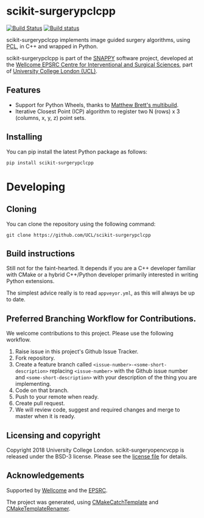 scikit-surgerypclcpp
====================

[![Build Status](https://travis-ci.com/UCL/scikit-surgerypclcpp.svg?branch=master)](https://travis-ci.com/UCL/scikit-surgerypclcpp)
[![Build status](https://ci.appveyor.com/api/projects/status/yt3gf13onu9q5wx5/branch/master?svg=true
)](https://ci.appveyor.com/project/MattClarkson/scikit-surgerypclcpp)


scikit-surgerypclcpp implements image guided surgery algorithms, using [PCL](http://pointclouds.org/), in C++ and wrapped in Python.

scikit-surgerypclcpp is part of the 
[SNAPPY](https://weisslab.cs.ucl.ac.uk/WEISS/PlatformManagement/SNAPPY/wikis/home) software project, 
developed at the [Wellcome EPSRC Centre for Interventional and Surgical Sciences](http://www.ucl.ac.uk/weiss), 
part of [University College London (UCL)](http://www.ucl.ac.uk/).


Features
--------

* Support for Python Wheels, thanks to [Matthew Brett's multibuild](https://github.com/matthew-brett/multibuild).
* Iterative Closest Point (ICP) algorithm to register two N (rows) x 3 (columns, x, y, z) point sets.


Installing
----------

You can pip install the latest Python package as follows:

```
pip install scikit-surgerypclcpp
```


Developing
==========

Cloning
-------

You can clone the repository using the following command:

```
git clone https://github.com/UCL/scikit-surgerypclcpp
```


Build instructions
------------------

Still not for the faint-hearted. It depends if you are a C++ developer familiar
with CMake or a hybrid C++/Python developer primarily interested in writing
Python extensions.

The simplest advice really is to read ```appveyor.yml```, as this will always
be up to date. 


Preferred Branching Workflow for Contributions.
-----------------------------------------------

We welcome contributions to this project. Please use the following workflow.

 1. Raise issue in this project's Github Issue Tracker.
 2. Fork repository.
 3. Create a feature branch called ```<issue-number>-<some-short-description>```
    replacing ```<issue-number>``` with the Github issue number
    and ```<some-short-description>``` with your description of the thing you are implementing.
 4. Code on that branch.
 5. Push to your remote when ready.
 6. Create pull request.
 7. We will review code, suggest and required changes and merge to master when it is ready.


Licensing and copyright
-----------------------

Copyright 2018 University College London.
scikit-surgeryopencvcpp is released under the BSD-3 license. 
Please see the [license file](https://github.com/UCL/scikit-surgeryopencvcpp/blob/master/LICENSE.txt) for details.


Acknowledgements
----------------

Supported by [Wellcome](https://wellcome.ac.uk/) and the [EPSRC](https://www.epsrc.ac.uk/).

The project was generated, using 
[CMakeCatchTemplate](https://github.com/MattClarkson/CMakeCatchTemplate) 
and [CMakeTemplateRenamer](https://github.com/MattClarkson/CMakeTemplateRenamer).